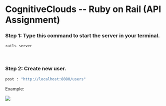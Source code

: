 # CognitiveClouds -- Ruby on Rail (API Assignment)

<h3>Step 1: Type this command to start the server in your terminal.</h3>

```ruby
rails server

```
<br/>


<h3>Step 2: Create new user.</h3>

```ruby
post : "http://localhost:8080/users"

```
<p>Example:</p>
<img src="https://i.ibb.co/55bx6Rs/post.png"/>
<br/>

 
